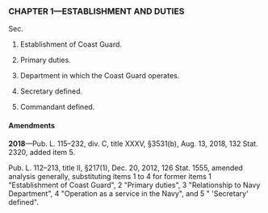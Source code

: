 ### **CHAPTER 1—ESTABLISHMENT AND DUTIES** ###

Sec.

1. Establishment of Coast Guard.

2. Primary duties.

3. Department in which the Coast Guard operates.

4. Secretary defined.

5. Commandant defined.

#### Amendments ####

**2018**—Pub. L. 115–232, div. C, title XXXV, §3531(b), Aug. 13, 2018, 132 Stat. 2320, added item 5.

Pub. L. 112–213, title II, §217(1), Dec. 20, 2012, 126 Stat. 1555, amended analysis generally, substituting items 1 to 4 for former items 1 "Establishment of Coast Guard", 2 "Primary duties", 3 "Relationship to Navy Department", 4 "Operation as a service in the Navy", and 5 " 'Secretary' defined".
